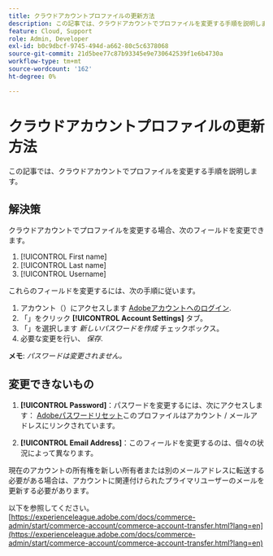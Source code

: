 ```yaml
---
title: クラウドアカウントプロファイルの更新方法
description: この記事では、クラウドアカウントでプロファイルを変更する手順を説明します。
feature: Cloud, Support
role: Admin, Developer
exl-id: b0c9dbcf-9745-494d-a662-80c5c6378068
source-git-commit: 21d5bee77c87b93345e9e730642539f1e6b4730a
workflow-type: tm+mt
source-wordcount: '162'
ht-degree: 0%

---
```


# クラウドアカウントプロファイルの更新方法

この記事では、クラウドアカウントでプロファイルを変更する手順を説明します。

## 解決策

クラウドアカウントでプロファイルを変更する場合、次のフィールドを変更できます。

1. [!UICONTROL First name]
1. [!UICONTROL Last name]
1. [!UICONTROL Username]

これらのフィールドを変更するには、次の手順に従います。

1. アカウント（）にアクセスします [Adobeアカウントへのログイン](https://accounts.magento.cloud).
1. 「」をクリック **[!UICONTROL Account Settings]** タブ。
1. 「」を選択します *新しいパスワードを作成* チェックボックス。
1. 必要な変更を行い、 *保存*.

**メモ**: *パスワードは変更されません。*

## 変更できないもの

1. **[!UICONTROL Password]**：パスワードを変更するには、次にアクセスします： [Adobeパスワードリセット](https://account.adobe.com/)このプロファイルはアカウント / メールアドレスにリンクされています。

1. **[!UICONTROL Email Address]**：このフィールドを変更するのは、個々の状況によって異なります。

現在のアカウントの所有権を新しい所有者または別のメールアドレスに転送する必要がある場合は、アカウントに関連付けられたプライマリユーザーのメールを更新する必要があります。

以下を参照してください。 [https://experienceleague.adobe.com/docs/commerce-admin/start/commerce-account/commerce-account-transfer.html?lang=en](https://experienceleague.adobe.com/docs/commerce-admin/start/commerce-account/commerce-account-transfer.html?lang=en)
